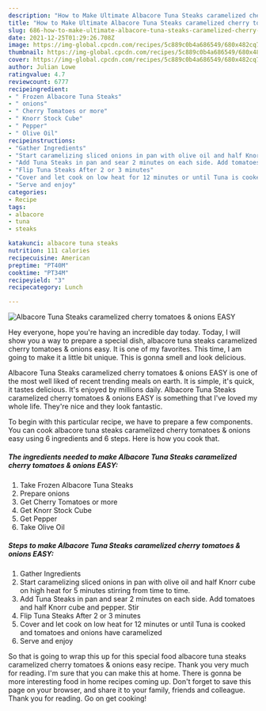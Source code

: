 ```yaml
---
description: "How to Make Ultimate Albacore Tuna Steaks caramelized cherry tomatoes &amp;amp; onions EASY"
title: "How to Make Ultimate Albacore Tuna Steaks caramelized cherry tomatoes &amp;amp; onions EASY"
slug: 686-how-to-make-ultimate-albacore-tuna-steaks-caramelized-cherry-tomatoes-and-amp-onions-easy
date: 2021-12-25T01:29:26.708Z
image: https://img-global.cpcdn.com/recipes/5c889c0b4a686549/680x482cq70/albacore-tuna-steaks-caramelized-cherry-tomatoes-onions-easy-recipe-main-photo.jpg
thumbnail: https://img-global.cpcdn.com/recipes/5c889c0b4a686549/680x482cq70/albacore-tuna-steaks-caramelized-cherry-tomatoes-onions-easy-recipe-main-photo.jpg
cover: https://img-global.cpcdn.com/recipes/5c889c0b4a686549/680x482cq70/albacore-tuna-steaks-caramelized-cherry-tomatoes-onions-easy-recipe-main-photo.jpg
author: Julian Lowe
ratingvalue: 4.7
reviewcount: 6777
recipeingredient:
- " Frozen Albacore Tuna Steaks"
- " onions"
- " Cherry Tomatoes or more"
- " Knorr Stock Cube"
- " Pepper"
- " Olive Oil"
recipeinstructions:
- "Gather Ingredients"
- "Start caramelizing sliced onions in pan with olive oil and half Knorr cube on high heat for 5 minutes stirring from time to time."
- "Add Tuna Steaks in pan and sear 2 minutes on each side. Add tomatoes and half Knorr cube and pepper. Stir"
- "Flip Tuna Steaks After 2 or 3 minutes"
- "Cover and let cook on low heat for 12 minutes or until Tuna is cooked and tomatoes and onions have caramelized"
- "Serve and enjoy"
categories:
- Recipe
tags:
- albacore
- tuna
- steaks

katakunci: albacore tuna steaks 
nutrition: 111 calories
recipecuisine: American
preptime: "PT40M"
cooktime: "PT34M"
recipeyield: "3"
recipecategory: Lunch

---
```



![Albacore Tuna Steaks caramelized cherry tomatoes &amp; onions EASY](https://img-global.cpcdn.com/recipes/5c889c0b4a686549/680x482cq70/albacore-tuna-steaks-caramelized-cherry-tomatoes-onions-easy-recipe-main-photo.jpg)

Hey everyone, hope you're having an incredible day today. Today, I will show you a way to prepare a special dish, albacore tuna steaks caramelized cherry tomatoes &amp; onions easy. It is one of my favorites. This time, I am going to make it a little bit unique. This is gonna smell and look delicious.

Albacore Tuna Steaks caramelized cherry tomatoes &amp; onions EASY is one of the most well liked of recent trending meals on earth. It is simple, it's quick, it tastes delicious. It's enjoyed by millions daily. Albacore Tuna Steaks caramelized cherry tomatoes &amp; onions EASY is something that I've loved my whole life. They're nice and they look fantastic.




To begin with this particular recipe, we have to prepare a few components. You can cook albacore tuna steaks caramelized cherry tomatoes &amp; onions easy using 6 ingredients and 6 steps. Here is how you cook that.

<!--inarticleads1-->

##### The ingredients needed to make Albacore Tuna Steaks caramelized cherry tomatoes &amp; onions EASY:

1. Take  Frozen Albacore Tuna Steaks
1. Prepare  onions
1. Get  Cherry Tomatoes or more
1. Get  Knorr Stock Cube
1. Get  Pepper
1. Take  Olive Oil




<!--inarticleads2-->

##### Steps to make Albacore Tuna Steaks caramelized cherry tomatoes &amp; onions EASY:

1. Gather Ingredients
1. Start caramelizing sliced onions in pan with olive oil and half Knorr cube on high heat for 5 minutes stirring from time to time.
1. Add Tuna Steaks in pan and sear 2 minutes on each side. Add tomatoes and half Knorr cube and pepper. Stir
1. Flip Tuna Steaks After 2 or 3 minutes
1. Cover and let cook on low heat for 12 minutes or until Tuna is cooked and tomatoes and onions have caramelized
1. Serve and enjoy




So that is going to wrap this up for this special food albacore tuna steaks caramelized cherry tomatoes &amp; onions easy recipe. Thank you very much for reading. I'm sure that you can make this at home. There is gonna be more interesting food in home recipes coming up. Don't forget to save this page on your browser, and share it to your family, friends and colleague. Thank you for reading. Go on get cooking!
